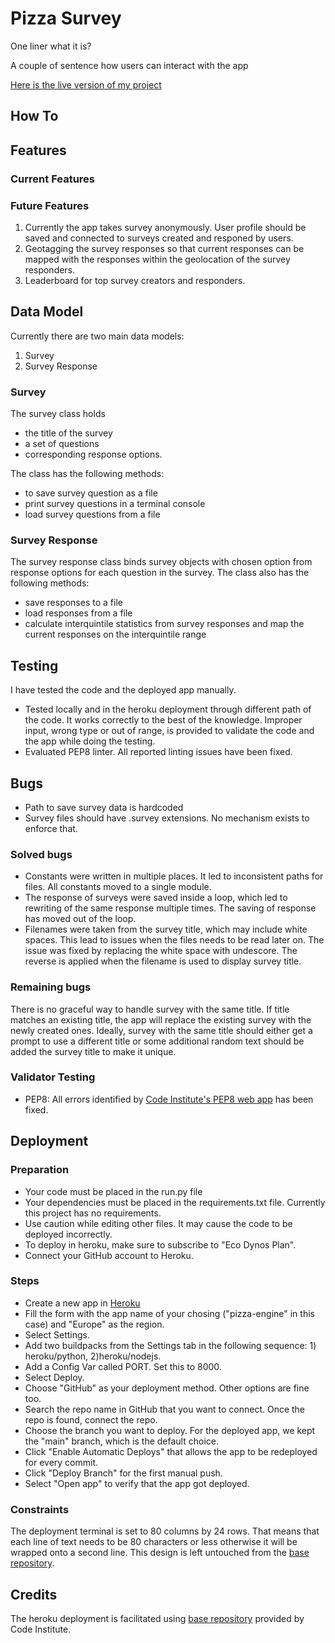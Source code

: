 # Pizza Survey

One liner what it is?

A couple of sentence how users can interact with the app

[Here is the live version of my project](https://survey-engine-5260bd538ecd.herokuapp.com/)

## How To

## Features

### Current Features

### Future Features

1. Currently the app takes survey anonymously. User profile should be saved and connected to surveys created and responed by users.
2. Geotagging the survey responses so that current responses can be mapped with the responses within the geolocation of the survey responders.
3. Leaderboard for top survey creators and responders.

## Data Model

Currently there are two main data models: 
1. Survey 
2. Survey Response 

### Survey

The survey class holds 
- the title of the survey
- a set of questions 
- corresponding response options. 

The class has the following methods: 
- to save survey question as a file 
- print survey questions in a terminal console
- load survey questions from a file

### Survey Response

The survey response class binds survey objects with chosen option from response options for each question in the survey. 
The class also has the following methods:
- save responses to a file
- load responses from a file
- calculate interquintile statistics from survey responses and map the current responses on the interquintile range

## Testing

I have tested the code and the deployed app manually. 
- Tested locally and in the heroku deployment through different path of the code. It works correctly to the best of the knowledge. Improper input, wrong type or out of range, is provided to validate the code and the app while doing the testing. 
- Evaluated PEP8 linter. All reported linting issues have been fixed. 

## Bugs

- Path to save survey data is hardcoded
- Survey files should have .survey extensions. No mechanism exists to enforce that.

### Solved bugs

- Constants were written in multiple places. It led to inconsistent paths for files. All constants moved to a single module. 
- The response of surveys were saved inside a loop, which led to rewriting of the same response multiple times. 
The saving of response has moved out of the loop.
- Filenames were taken from the survey title, which may include white spaces. This lead to issues when the files needs to be read later on. The issue was fixed by replacing the white space with undescore. The reverse is applied when the filename is used to display survey title. 

### Remaining bugs

There is no graceful way to handle survey with the same title. If title matches an existing title, the app will replace the existing survey with the newly created ones. Ideally, survey with the same title should either get a prompt to use a different title or some additional random text should be added the survey title to make it unique.

### Validator Testing

- PEP8: All errors identified by [Code Institute's PEP8 web app](https://pep8ci.herokuapp.com) has been fixed.

## Deployment

### Preparation
- Your code must be placed in the run.py file
- Your dependencies must be placed in the requirements.txt file. Currently this project has no requirements.
- Use caution while editing other files. It may cause the code to be deployed incorrectly.
- To deploy in heroku, make sure to subscribe to "Eco Dynos Plan".
- Connect your GitHub account to Heroku.

### Steps
- Create a new app in [Heroku](https://dashboard.heroku.com/apps)
- Fill the form with the app name of your chosing ("pizza-engine" in this case) and "Europe" as the region.
- Select Settings. 
- Add two buildpacks from the Settings tab in the following sequence: 1) heroku/python, 2)heroku/nodejs.
- Add a Config Var called PORT. Set this to 8000.
- Select Deploy.
- Choose "GitHub" as your deployment method. Other options are fine too.
- Search the repo name in GitHub that you want to connect. Once the repo is found, connect the repo.
- Choose the branch you want to deploy. For the deployed app, we kept the "main" branch, which is the default choice.
- Click "Enable Automatic Deploys" that allows the app to be redeployed for every commit.
- Click "Deploy Branch" for the first manual push.
- Select "Open app" to verify that the app got deployed.

### Constraints
The deployment terminal is set to 80 columns by 24 rows. That means that each line of text needs to be 80 characters or less otherwise it will be wrapped onto a second line. This design is left untouched from the [base repository](https://github.com/Code-Institute-Org/python-essentials-template).


## Credits
The heroku deployment is facilitated using [base repository](https://github.com/Code-Institute-Org/python-essentials-template) provided by Code Institute.